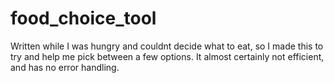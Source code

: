 # food_choice_tool
Written while I was hungry and couldnt decide what to eat, so I made this to try and help me pick between a few options. It almost certainly not efficient, and has no error handling.

